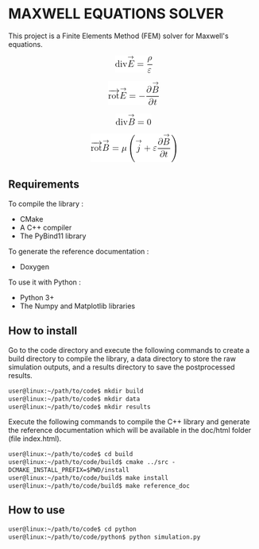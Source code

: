 # MAXWELL EQUATIONS SOLVER

This project is a Finite Elements Method (FEM) solver for Maxwell's equations.

<p align="center">
        <img src=eq_maxwell_gauss.png />
</p>

<p align="center">
        <img src=eq_maxwell_faraday.png />
</p>

<p align="center">
        <img src=eq_maxwell_thompson.png />
</p>

<p align="center">
        <img src=eq_maxwell_ampere.png />
</p>

## Requirements
To compile the library :
- CMake  
- A C++ compiler  
- The PyBind11 library  

To generate the reference documentation :
- Doxygen  

To use it with Python :
- Python 3+  
- The Numpy and Matplotlib libraries  

## How to install
Go to the code directory and execute the following commands to create a build directory to compile the library, a data directory to store the raw simulation outputs, and a results directory to save the postprocessed results.
```console
user@linux:~/path/to/code$ mkdir build  
user@linux:~/path/to/code$ mkdir data  
user@linux:~/path/to/code$ mkdir results  
```

Execute the following commands to compile the C++ library and generate the reference documentation which will be available in the doc/html folder (file index.html).
```console
user@linux:~/path/to/code$ cd build  
user@linux:~/path/to/code/build$ cmake ../src -DCMAKE_INSTALL_PREFIX=$PWD/install    
user@linux:~/path/to/code/build$ make install    
user@linux:~/path/to/code/build$ make reference_doc
```

## How to use
```console
user@linux:~/path/to/code$ cd python
user@linux:~/path/to/code/python$ python simulation.py
```